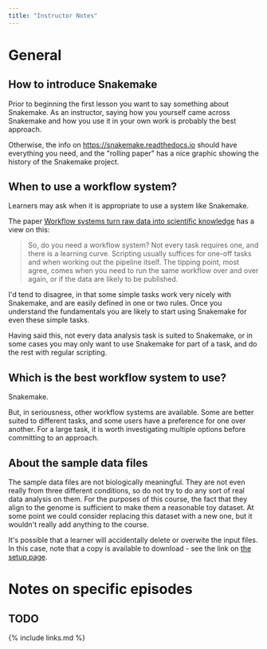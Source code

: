 ```yaml
---
title: "Instructor Notes"
---
```


# General

## How to introduce Snakemake

Prior to beginning the first lesson you want to say something about Snakemake. As an instructor,
saying how you yourself came across Snakemake and how you use it in your own work is probably
the best approach.

Otherwise, the info on https://snakemake.readthedocs.io should have everything you need, and the
"rolling paper" has a nice graphic showing the history of the Snakemake project.

## When to use a workflow system?

Learners may ask when it is appropriate to use a system like Snakemake.

The paper [Workflow systems turn raw data into scientific knowledge](https://pubmed.ncbi.nlm.nih.gov/31477884/)
has a view on this:

> So, do you need a workflow system? Not every task requires one, and there is a learning curve. Scripting
> usually suffices for one-off tasks and when working out the pipeline itself. The tipping point, most agree,
> comes when you need to run the same workflow over and over again, or if the data are likely to be published.

I'd tend to disagree, in that some simple tasks work very nicely with Snakemake, and are easily defined in one
or two rules. Once you understand the fundamentals you are likely to start using Snakemake for even these simple
tasks.

Having said this, not every data analysis task is suited to Snakemake, or in some cases you may only want to use
Snakemake for part of a task, and do the rest with regular scripting.

## Which is the best workflow system to use?

Snakemake.

But, in seriousness, other workflow systems are available. Some are better suited to different tasks, and some users
have a preference for one over another. For a large task, it is worth investigating multiple options before
committing to an approach.

## About the sample data files

The sample data files are not biologically meaningful. They are not even really from three different conditions,
so do not try to do any sort of real data analysis on them. For the purposes of this course, the fact that they
align to the genome is sufficient to make them a reasonable toy dataset. At some point we could consider replacing
this dataset with a new one, but it wouldn't really add anything to the course.

It's possible that a learner will accidentally delete or overwite the input files. In this case, note that a copy
is available to download - see the link on [the setup page](../setup.html).

# Notes on specific episodes

## TODO

{% include links.md %}

